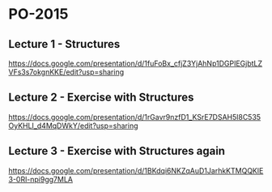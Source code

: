 # PO-2015

## Lecture 1 - Structures
https://docs.google.com/presentation/d/1fuFoBx_cfjZ3YjAhNp1DGPIEGjbtLZVFs3s7okgnKKE/edit?usp=sharing

## Lecture 2 - Exercise with Structures
https://docs.google.com/presentation/d/1rGavr9nzfD1_KSrE7DSAH5l8C535OyKHLI_d4MqDWkY/edit?usp=sharing

## Lecture 3 - Exercise with Structures again
https://docs.google.com/presentation/d/1BKdqi6NKZqAuD1JarhkKTMQQKlE3-0Rl-npi9gg7MLA
